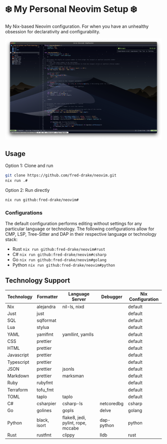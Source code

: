# ❄️ My Personal Neovim Setup ❄️

My Nix-based Neovim configuration. For when you have an unhealthy obsession for declarativity and configurability.

![screenshot](images/desktop.png)

## Usage

Option 1: Clone and run

```bash
git clone https://github.com/fred-drake/neovim.git
nix run .#
```

Option 2: Run directly

```bash
nix run github:fred-drake/neovim#
```

### Configurations

The default configuration performs editing without settings for any particular language or technology. The following configurations allow for CMP, LSP, Tree-Sitter and DAP in their respective language or technology stack:

- Rust `nix run github:fred-drake/neovim#rust`
- C# `nix run github:fred-drake/neovim#csharp`
- Go `nix run github:fred-drake/neovim#golang`
- Python `nix run github:fred-drake/neovim#python`

## Technology Support

| Technology | Formatter    | Language Server                    | Debugger   | Nix Configuration |
| ---------- | ------------ | ---------------------------------- | ---------- | ----------------- |
| Nix        | alejandra    | nil-ls, nixd                       |            | default           |
| Just       | just         |                                    |            | default           |
| SQL        | sqlformat    |                                    |            | default           |
| Lua        | stylua       |                                    |            | default           |
| YAML       | yamlfmt      | yamllint, yamlls                   |            | default           |
| CSS        | prettier     |                                    |            | default           |
| HTML       | prettier     |                                    |            | default           |
| Javascript | prettier     |                                    |            | default           |
| Typescript | prettier     |                                    |            | default           |
| JSON       | prettier     | jsonls                             |            | default           |
| Markdown   | prettier     | marksman                           |            | default           |
| Ruby       | rubyfmt      |                                    |            | default           |
| Terraform  | tofu_fmt     |                                    |            | default           |
| TOML       | taplo        | taplo                              |            | default           |
| C#         | csharpier    | csharp-ls                          | netcoredbg | csharp            |
| Go         | golines      | gopls                              | delve      | golang            |
| Python     | black, isort | flake8, jedi, pylint, rope, mccabe | dap-python | python            |
| Rust       | rustfmt      | clippy                             | lldb       | rust              |

